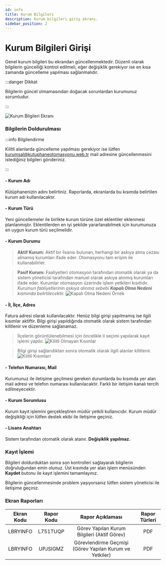 ```yaml
---
id: info
title: Kurum Bilgileri
description: Kurum bilgileri giriş ekranı.
sidebar_position: 2
---
```


# Kurum Bilgileri Girişi

Genel kurum bilgileri bu ekrandan güncellenmektedir. Düzenli olarak bilgilerin güncelliği kontrol edilmeli, eğer değişiklik gerekiyor ise en kısa zamanda güncelleme yapılması sağlanmalıdır.

:::danger Dikkat

Bilgilerin güncel olmamasından doğacak sorunlardan kurumunuz sorumludur.

:::

![Kurum Bilgileri Ekranı](https://cdn.kutuphaneotomasyonu.web.tr/assets/docs/library-info.png)

### Bilgilerin Doldurulması

:::info Bilgilendirme

Kilitli alanlarda güncelleme yapılması gerekiyor ise lütfen kurumsal@kutuphaneotomasyonu.web.tr mail adresine güncellenmesini istediğiniz bilgileri gönderiniz.

:::

#### - Kurum Adı

Kütüphanenizin adını belirtiniz. Raporlarda, ekranlarda bu kısımda belirtilen kurum adı kullanılacaktır.

#### - Kurum Türü

Yeni güncellemeler ile birlikte kurum türüne özel eklentiler eklenmesi planlanmıştır. Eklentilerden en iyi şekilde yararlanabilmek için kurumunuza en uygun kurum türü seçilmelidir.

#### - Kurum Durumu

> **Aktif Kurum:** Aktif bir lisansı bulunan, herhangi bir askıya alma cezası almamış kurumları ifade eder. Otomasyonu tam erişim ile kullanabilirler.

> **Pasif Kurum:** Faaliyetleri otomasyon tarafından otomatik olarak ya da sistem yöneticisi tarafından manuel olarak askıya alınmış kurumları ifade eder. Kurumlar otomasyon üzerinde işlem yetkileri kısıtlıdır. _Kurumun faaliyetlerinin askıya alınma sebebi **Kapalı Olma Nedeni** kısmında belirtilecektir._ ![Kapalı Olma Nedeni Örnek](https://cdn.kutuphaneotomasyonu.web.tr/assets/docs/close-reason.png)

#### - İl, İlçe, Adres

Fatura adresi olarak kullanılacaktır. Henüz bilgi girişi yapılmamış ise ilgili kısımlar aktiftir. Bilgi girişi yapıldığında otomatik olarak sistem tarafından kilitlenir ve düzenleme sağlanamaz.

> İlçelerin görüntülenebilmesi için öncelikle il seçimi yapılarak kayıt işlemi yapılır.
> ![Kilitli Olmayan Kısımlar](https://cdn.kutuphaneotomasyonu.web.tr/assets/docs/unlocked-inputs.png)

> Bilgi girişi sağlandıktan sonra otomatik olarak ilgili alanlar kilitlenir.
> ![Kilitli Kısımlarr](https://cdn.kutuphaneotomasyonu.web.tr/assets/docs/locked-inputs.png)

#### - Telefon Numarası, Mail

Kurumunuz ile iletişime geçilmesi gereken durumlarda bu kısımda yer alan mail adresi ve telefon numarası kullanılacaktır. Farklı bir iletişim kanalı tercih edilmeyecektir.

#### - Kurum Sorumlusu

Kurum kayıt işlemini gerçekleştiren müdür yetkili kullanıcıdır. Kurum müdür değişikliği için lütfen destek ekibi ile iletişime geçiniz.

#### - Lisans Anahtarı

Sistem tarafından otomatik olarak atanır. **Değişiklik yapılmaz.**

### Kayıt İşlemi

Bilgileri doldurduktan sonra son kontrolleri sağlayarak bilgilerin doğruluğundan emin olunuz. Üst kısımda yer alan işlem menüsünden **Kaydet** butonu ile kayıt işlemini tamamlayınız.

Bilgilerin güncellenmesinde problem yaşıyorsanız lütfen sistem yöneticisi ile iletişime geçiniz.

### Ekran Raporları 

| Ekran Kodu  | Rapor Kodu  |                     Rapor Açıklaması                     | Rapor Türleri  |
|:-----------:|:-----------:|:--------------------------------------------------------:|:--------------:|
|  LBRYINFO   |  L751TUQP   |       Görev Yapılan Kurum Bilgileri (Aktif Görev)        |      PDF       |
|  LBRYINFO   |  UPJSIGMZ   | Görevlendirme Geçmişi (Görev Yapılan Kurum ve Yetkiler)  |      PDF       |